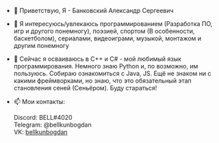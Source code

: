 - 👋 Приветствую, Я - Банковский Александр Сергеевич
- 👀 Я интересуюсь/увлекаюсь программированием (Разработка ПО, игр и другого понемногу), поэзией, спортом (В особенности, баскетболом), сериалами, видеоиграми, музыкой, монтажом и другим понемногу
- 🌱 Сейчас я осваиваюсь в C++ и C# - мой любимый язык программирования. Немного знаю Python и, по возможно, им пользуюсь. 
Собираю ознакомиться с Java, JS. Ещё не знаком ни с какими фреймворками, но знаю, что это обязательный этап становления сеней (Сеньёром). Буду стараться!
- 📫 Мои контакты:

    Discord: BELL#4020  
    Telegram: @bellkunbogdan  
    VK: [bellkunbogdan](vk.com/bellkunbogdan)
    
<!---
NemoNology/NemoNology is a ✨ special ✨ repository because its `README.md` (this file) appears on your GitHub profile.
You can click the Preview link to take a look at your changes.
--->
